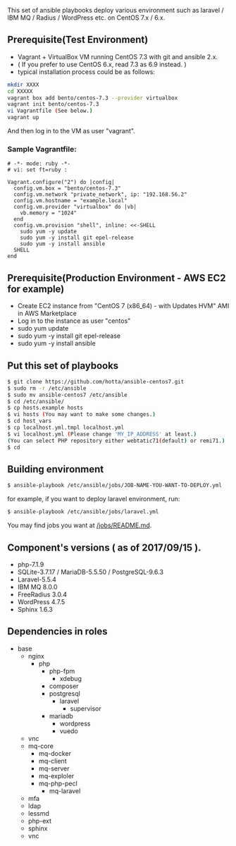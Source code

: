 This set of ansible playbooks deploy various environment such as laravel / IBM MQ / Radius / WordPress etc. on CentOS 7.x / 6.x.

## Prerequisite(Test Environment)

- Vagrant + VirtualBox VM running CentOS 7.3 with git and ansible 2.x.
- ( If you prefer to use CentOS 6.x, read 7.3 as 6.9 instead. )
- typical installation process could be as follows:

```bash
mkdir XXXX
cd XXXXX
vagrant box add bento/centos-7.3 --provider virtualbox
vagrant init bento/centos-7.3 
vi Vagrantfile (See below.)
vagrant up
```
And then log in to the VM as user "vagrant".

### Sample Vagrantfile:

```Vagrantfile
# -*- mode: ruby -*-
# vi: set ft=ruby :

Vagrant.configure("2") do |config|
  config.vm.box = "bento/centos-7.3"
  config.vm.network "private_network", ip: "192.168.56.2"
  config.vm.hostname = "example.local"
  config.vm.provider "virtualbox" do |vb|
    vb.memory = "1024"
  end
  config.vm.provision "shell", inline: <<-SHELL
    sudo yum -y update
    sudo yum -y install git epel-release
    sudo yum -y install ansible
  SHELL
end
```

## Prerequisite(Production Environment - AWS EC2 for example)

- Create EC2 instance from "CentOS 7 (x86_64) - with Updates HVM" AMI in AWS Marketplace 
- Log in to the instance as user "centos"
- sudo yum update
- sudo yum -y install git epel-release
- sudo yum -y install ansible

## Put this set of playbooks

```bash
$ git clone https://github.com/hotta/ansible-centos7.git
$ sudo rm -r /etc/ansible
$ sudo mv ansible-centos7 /etc/ansible
$ cd /etc/ansible/
$ cp hosts.example hosts
$ vi hosts (You may want to make some changes.)
$ cd host_vars
$ cp localhost.yml.tmpl localhost.yml
$ vi localhost.yml (Please change 'MY_IP_ADDRESS' at least.)
(You can select PHP repository either webtatic71(default) or remi71.)
$ cd
```

## Building environment 

```bash
$ ansible-playbook /etc/ansible/jobs/JOB-NAME-YOU-WANT-TO-DEPLOY.yml
```

for example, if you want to deploy laravel environment, run:

```bash
$ ansible-playbook /etc/ansible/jobs/laravel.yml
```

You may find jobs you want at [/jobs/README.md](https://github.com/hotta/ansible-centos7/tree/master/jobs).

## Component's versions ( as of 2017/09/15 ).

- php-7.1.9
- SQLite-3.7.17 / MariaDB-5.5.50 / PostgreSQL-9.6.3
- Laravel-5.5.4
- IBM MQ 8.0.0
- FreeRadius 3.0.4
- WordPress 4.7.5
- Sphinx 1.6.3

## Dependencies in roles

- base
  - nginx
    - php
      - php-fpm
        - xdebug
      - composer
      - postgresql
        - laravel
          - supervisor
      - mariadb
        - wordpress
        - vuedo
  - vnc
  - mq-core
    - mq-docker
    - mq-client
    - mq-server
    - mq-exploler
    - mq-php-pecl
      - mq-laravel
  - mfa
  - ldap
  - lessmd
  - php-ext
  - sphinx
  - vnc

